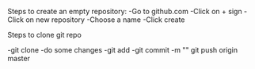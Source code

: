 Steps to create an empty repository:
-Go to github.com
-Click on + sign
-Click on new repository
-Choose a name
-Click create

Steps to clone git repo

-git clone <url>
-do some changes
-git add <file name>
-git commit -m "<message>"
git push origin master